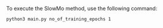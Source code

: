 To execute the SlowMo method, use the following command:

```
python3 main.py no_of_training_epochs 1
```

